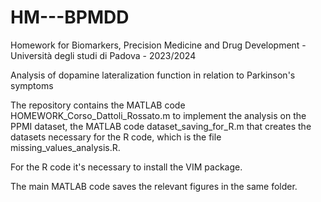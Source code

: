 # HM---BPMDD
Homework for Biomarkers, Precision Medicine and Drug Development - Università degli studi di Padova - 2023/2024

Analysis of dopamine lateralization function in relation to Parkinson's symptoms

The repository contains the MATLAB code HOMEWORK_Corso_Dattoli_Rossato.m to implement the analysis on the PPMI dataset, the MATLAB code dataset_saving_for_R.m that creates the datasets necessary for the R code, which is the file missing_values_analysis.R.

For the R code it's necessary to install the VIM package. 

The main MATLAB code saves the relevant figures in the same folder.





